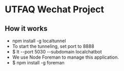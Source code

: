 # UTFAQ Wechat Project

## How it works
- npm install -g localtunnel
- To start the tunneling, set port to 8888
- $ lt --port 5030 --subdomain localchatbot
- We use Node Foreman to manage this application.
- $ npm install -g foreman
